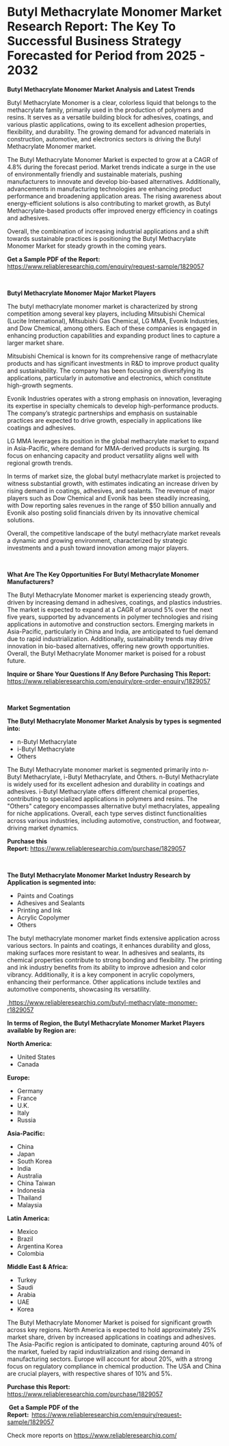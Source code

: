 <p><h1>Butyl Methacrylate Monomer Market Research Report: The Key To Successful Business Strategy Forecasted for Period from 2025 - 2032</h1></p><p><strong>Butyl Methacrylate Monomer Market Analysis and Latest Trends</strong></p>
<p><p>Butyl Methacrylate Monomer is a clear, colorless liquid that belongs to the methacrylate family, primarily used in the production of polymers and resins. It serves as a versatile building block for adhesives, coatings, and various plastic applications, owing to its excellent adhesion properties, flexibility, and durability. The growing demand for advanced materials in construction, automotive, and electronics sectors is driving the Butyl Methacrylate Monomer market.</p><p>The Butyl Methacrylate Monomer Market is expected to grow at a CAGR of 4.8% during the forecast period. Market trends indicate a surge in the use of environmentally friendly and sustainable materials, pushing manufacturers to innovate and develop bio-based alternatives. Additionally, advancements in manufacturing technologies are enhancing product performance and broadening application areas. The rising awareness about energy-efficient solutions is also contributing to market growth, as Butyl Methacrylate-based products offer improved energy efficiency in coatings and adhesives.</p><p>Overall, the combination of increasing industrial applications and a shift towards sustainable practices is positioning the Butyl Methacrylate Monomer Market for steady growth in the coming years.</p></p>
<p><strong>Get a Sample PDF of the Report:&nbsp;</strong> <a href="https://www.reliableresearchiq.com/enquiry/request-sample/1829057?utm_campaign=2212&utm_medium=2&utm_source=Github&utm_content=ia&utm_term=26032025&utm_id=butyl-methacrylate-monomer">https://www.reliableresearchiq.com/enquiry/request-sample/1829057</a></p>
<p>&nbsp;</p>
<p><strong>Butyl Methacrylate Monomer Major Market Players</strong></p>
<p><p>The butyl methacrylate monomer market is characterized by strong competition among several key players, including Mitsubishi Chemical (Lucite International), Mitsubishi Gas Chemical, LG MMA, Evonik Industries, and Dow Chemical, among others. Each of these companies is engaged in enhancing production capabilities and expanding product lines to capture a larger market share.</p><p>Mitsubishi Chemical is known for its comprehensive range of methacrylate products and has significant investments in R&D to improve product quality and sustainability. The company has been focusing on diversifying its applications, particularly in automotive and electronics, which constitute high-growth segments.</p><p>Evonik Industries operates with a strong emphasis on innovation, leveraging its expertise in specialty chemicals to develop high-performance products. The company’s strategic partnerships and emphasis on sustainable practices are expected to drive growth, especially in applications like coatings and adhesives.</p><p>LG MMA leverages its position in the global methacrylate market to expand in Asia-Pacific, where demand for MMA-derived products is surging. Its focus on enhancing capacity and product versatility aligns well with regional growth trends.</p><p>In terms of market size, the global butyl methacrylate market is projected to witness substantial growth, with estimates indicating an increase driven by rising demand in coatings, adhesives, and sealants. The revenue of major players such as Dow Chemical and Evonik has been steadily increasing, with Dow reporting sales revenues in the range of $50 billion annually and Evonik also posting solid financials driven by its innovative chemical solutions.</p><p>Overall, the competitive landscape of the butyl methacrylate market reveals a dynamic and growing environment, characterized by strategic investments and a push toward innovation among major players.</p></p>
<p>&nbsp;</p>
<p><strong>What Are The Key Opportunities For Butyl Methacrylate Monomer Manufacturers?</strong></p>
<p><p>The Butyl Methacrylate Monomer market is experiencing steady growth, driven by increasing demand in adhesives, coatings, and plastics industries. The market is expected to expand at a CAGR of around 5% over the next five years, supported by advancements in polymer technologies and rising applications in automotive and construction sectors. Emerging markets in Asia-Pacific, particularly in China and India, are anticipated to fuel demand due to rapid industrialization. Additionally, sustainability trends may drive innovation in bio-based alternatives, offering new growth opportunities. Overall, the Butyl Methacrylate Monomer market is poised for a robust future.</p></p>
<p><strong>Inquire or Share Your Questions If Any Before Purchasing This Report:</strong> <a href="https://www.reliableresearchiq.com/enquiry/pre-order-enquiry/1829057?utm_campaign=2212&utm_medium=2&utm_source=Github&utm_content=ia&utm_term=26032025&utm_id=butyl-methacrylate-monomer">https://www.reliableresearchiq.com/enquiry/pre-order-enquiry/1829057</a></p>
<p>&nbsp;</p>
<p><strong>Market Segmentation</strong></p>
<p><strong>The Butyl Methacrylate Monomer Market Analysis by types is segmented into:</strong></p>
<p><ul><li>n-Butyl Methacrylate</li><li>i-Butyl Methacrylate</li><li>Others</li></ul></p>
<p><p>The Butyl Methacrylate monomer market is segmented primarily into n-Butyl Methacrylate, i-Butyl Methacrylate, and Others. n-Butyl Methacrylate is widely used for its excellent adhesion and durability in coatings and adhesives. i-Butyl Methacrylate offers different chemical properties, contributing to specialized applications in polymers and resins. The "Others" category encompasses alternative butyl methacrylates, appealing for niche applications. Overall, each type serves distinct functionalities across various industries, including automotive, construction, and footwear, driving market dynamics.</p></p>
<p><strong>Purchase this Report:&nbsp;</strong><a href="https://www.reliableresearchiq.com/purchase/1829057?utm_campaign=2212&utm_medium=2&utm_source=Github&utm_content=ia&utm_term=26032025&utm_id=butyl-methacrylate-monomer">https://www.reliableresearchiq.com/purchase/1829057</a></p>
<p>&nbsp;</p>
<p><strong>The Butyl Methacrylate Monomer Market Industry Research by Application is segmented into:</strong></p>
<p><ul><li>Paints and Coatings</li><li>Adhesives and Sealants</li><li>Printing and Ink</li><li>Acrylic Copolymer</li><li>Others</li></ul></p>
<p><p>The butyl methacrylate monomer market finds extensive application across various sectors. In paints and coatings, it enhances durability and gloss, making surfaces more resistant to wear. In adhesives and sealants, its chemical properties contribute to strong bonding and flexibility. The printing and ink industry benefits from its ability to improve adhesion and color vibrancy. Additionally, it is a key component in acrylic copolymers, enhancing their performance. Other applications include textiles and automotive components, showcasing its versatility.</p></p>
<p><a href="https://www.reliableresearchiq.com/butyl-methacrylate-monomer-r1829057?utm_campaign=2212&utm_medium=2&utm_source=Github&utm_content=ia&utm_term=26032025&utm_id=butyl-methacrylate-monomer">&nbsp;https://www.reliableresearchiq.com/butyl-methacrylate-monomer-r1829057</a></p>
<p><strong>In terms of Region, the Butyl Methacrylate Monomer Market Players available by Region are:</strong></p>
<p>
    <p> <strong> North America: </strong>
        <ul>
            <li>United States</li>
            <li>Canada</li>
        </ul>
        </p> 
    <p> <strong> Europe: </strong>
        <ul>
            <li>Germany</li>
            <li>France</li>
            <li>U.K.</li>
            <li>Italy</li>
            <li>Russia</li>
        </ul>
        </p> 
    <p> <strong> Asia-Pacific: </strong>
        <ul>
            <li>China</li>
            <li>Japan</li>
            <li>South Korea</li>
            <li>India</li>
            <li>Australia</li>
            <li>China Taiwan</li>
            <li>Indonesia</li>
            <li>Thailand</li>
            <li>Malaysia</li>
        </ul>
        </p> 
    <p> <strong> Latin America: </strong>
        <ul>
            <li>Mexico</li>
            <li>Brazil</li>
            <li>Argentina Korea</li>
            <li>Colombia</li>
        </ul>
        </p> 
    <p> <strong> Middle East & Africa: </strong>
        <ul>
            <li>Turkey</li>
            <li>Saudi</li>
            <li>Arabia</li>
            <li>UAE</li>
            <li>Korea</li>
        </ul>
    </p>
    </p>
<p><p>The Butyl Methacrylate Monomer Market is poised for significant growth across key regions. North America is expected to hold approximately 25% market share, driven by increased applications in coatings and adhesives. The Asia-Pacific region is anticipated to dominate, capturing around 40% of the market, fueled by rapid industrialization and rising demand in manufacturing sectors. Europe will account for about 20%, with a strong focus on regulatory compliance in chemical production. The USA and China are crucial players, with respective shares of 10% and 5%.</p></p>
<p><strong>Purchase this Report: </strong><a href="https://www.reliableresearchiq.com/purchase/1829057?utm_campaign=2212&utm_medium=2&utm_source=Github&utm_content=ia&utm_term=26032025&utm_id=butyl-methacrylate-monomer">https://www.reliableresearchiq.com/purchase/1829057</a></p>
<p>&nbsp;<strong>Get a Sample PDF of the Report:&nbsp;&nbsp;</strong><a href="https://www.reliableresearchiq.com/enquiry/request-sample/1829057?utm_campaign=2212&utm_medium=2&utm_source=Github&utm_content=ia&utm_term=26032025&utm_id=butyl-methacrylate-monomer">https://www.reliableresearchiq.com/enquiry/request-sample/1829057</a></p>
<p><strong></strong></p>
<p>Check more reports on <a href="https://www.reliableresearchiq.com/?utm_campaign=2212&utm_medium=2&utm_source=Github&utm_content=ia&utm_term=26032025&utm_id=butyl-methacrylate-monomer">https://www.reliableresearchiq.com/</a></p>